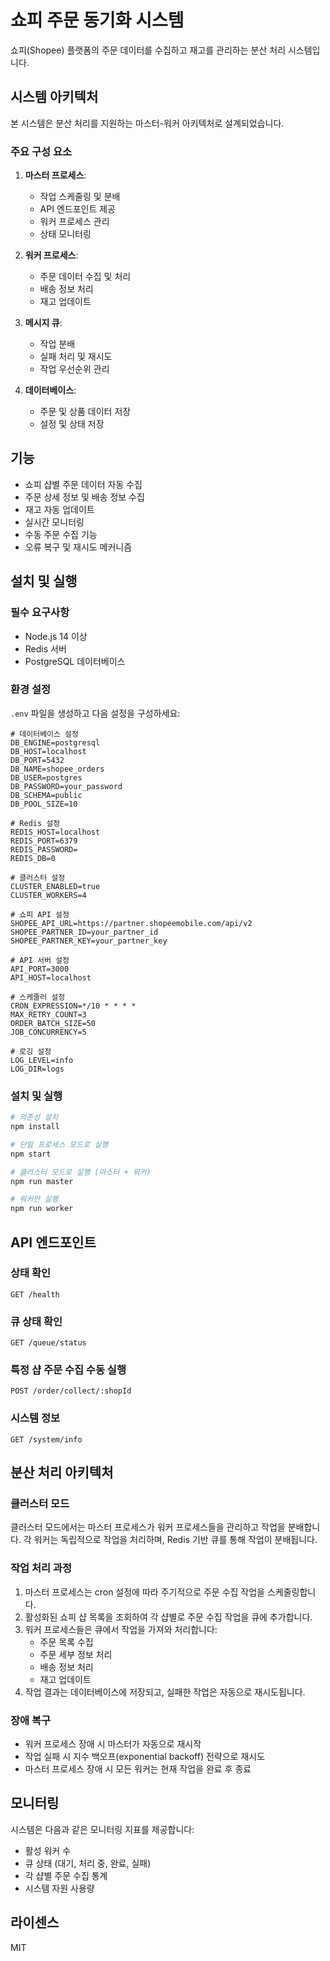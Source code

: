 # 쇼피 주문 동기화 시스템

쇼피(Shopee) 플랫폼의 주문 데이터를 수집하고 재고를 관리하는 분산 처리 시스템입니다.

## 시스템 아키텍처

본 시스템은 분산 처리를 지원하는 마스터-워커 아키텍처로 설계되었습니다.

### 주요 구성 요소

1. **마스터 프로세스**: 
   - 작업 스케줄링 및 분배
   - API 엔드포인트 제공
   - 워커 프로세스 관리
   - 상태 모니터링

2. **워커 프로세스**:
   - 주문 데이터 수집 및 처리
   - 배송 정보 처리
   - 재고 업데이트

3. **메시지 큐**:
   - 작업 분배
   - 실패 처리 및 재시도
   - 작업 우선순위 관리

4. **데이터베이스**:
   - 주문 및 상품 데이터 저장
   - 설정 및 상태 저장

## 기능

- 쇼피 샵별 주문 데이터 자동 수집
- 주문 상세 정보 및 배송 정보 수집
- 재고 자동 업데이트
- 실시간 모니터링
- 수동 주문 수집 기능
- 오류 복구 및 재시도 메커니즘

## 설치 및 실행

### 필수 요구사항

- Node.js 14 이상
- Redis 서버
- PostgreSQL 데이터베이스

### 환경 설정

`.env` 파일을 생성하고 다음 설정을 구성하세요:

```
# 데이터베이스 설정
DB_ENGINE=postgresql
DB_HOST=localhost
DB_PORT=5432
DB_NAME=shopee_orders
DB_USER=postgres
DB_PASSWORD=your_password
DB_SCHEMA=public
DB_POOL_SIZE=10

# Redis 설정
REDIS_HOST=localhost
REDIS_PORT=6379
REDIS_PASSWORD=
REDIS_DB=0

# 클러스터 설정
CLUSTER_ENABLED=true
CLUSTER_WORKERS=4

# 쇼피 API 설정
SHOPEE_API_URL=https://partner.shopeemobile.com/api/v2
SHOPEE_PARTNER_ID=your_partner_id
SHOPEE_PARTNER_KEY=your_partner_key

# API 서버 설정
API_PORT=3000
API_HOST=localhost

# 스케줄러 설정
CRON_EXPRESSION=*/10 * * * *
MAX_RETRY_COUNT=3
ORDER_BATCH_SIZE=50
JOB_CONCURRENCY=5

# 로깅 설정
LOG_LEVEL=info
LOG_DIR=logs
```

### 설치 및 실행

```bash
# 의존성 설치
npm install

# 단일 프로세스 모드로 실행
npm start

# 클러스터 모드로 실행 (마스터 + 워커)
npm run master

# 워커만 실행
npm run worker
```

## API 엔드포인트

### 상태 확인

```
GET /health
```

### 큐 상태 확인

```
GET /queue/status
```

### 특정 샵 주문 수집 수동 실행

```
POST /order/collect/:shopId
```

### 시스템 정보

```
GET /system/info
```

## 분산 처리 아키텍처

### 클러스터 모드

클러스터 모드에서는 마스터 프로세스가 워커 프로세스들을 관리하고 작업을 분배합니다. 각 워커는 독립적으로 작업을 처리하며, Redis 기반 큐를 통해 작업이 분배됩니다.

### 작업 처리 과정

1. 마스터 프로세스는 cron 설정에 따라 주기적으로 주문 수집 작업을 스케줄링합니다.
2. 활성화된 쇼피 샵 목록을 조회하여 각 샵별로 주문 수집 작업을 큐에 추가합니다.
3. 워커 프로세스들은 큐에서 작업을 가져와 처리합니다:
   - 주문 목록 수집
   - 주문 세부 정보 처리
   - 배송 정보 처리
   - 재고 업데이트
4. 작업 결과는 데이터베이스에 저장되고, 실패한 작업은 자동으로 재시도됩니다.

### 장애 복구

- 워커 프로세스 장애 시 마스터가 자동으로 재시작
- 작업 실패 시 지수 백오프(exponential backoff) 전략으로 재시도
- 마스터 프로세스 장애 시 모든 워커는 현재 작업을 완료 후 종료

## 모니터링

시스템은 다음과 같은 모니터링 지표를 제공합니다:

- 활성 워커 수
- 큐 상태 (대기, 처리 중, 완료, 실패)
- 각 샵별 주문 수집 통계
- 시스템 자원 사용량

## 라이센스

MIT 